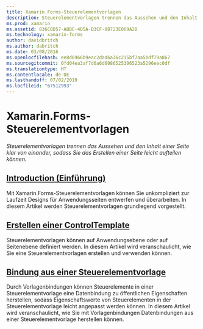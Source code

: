```yaml
---
title: Xamarin.Forms-Steuerelementvorlagen
description: Steuerelementvorlagen trennen das Aussehen und den Inhalt einer Seite klar von einander, sodass Sie das Erstellen einer Seite leicht aufteilen können.
ms.prod: xamarin
ms.assetid: 836C8D57-ABBC-4D5A-B3CF-0B723E069A2B
ms.technology: xamarin-forms
author: davidbritch
ms.author: dabritch
ms.date: 03/08/2016
ms.openlocfilehash: ee8d6966b9eac2dad6a36c215bf7aa5bdf79a867
ms.sourcegitcommit: 0fd04ea3af7d6a6d6086525306523a5296eec0df
ms.translationtype: HT
ms.contentlocale: de-DE
ms.lasthandoff: 07/02/2019
ms.locfileid: "67512993"
---
```

# <a name="xamarinforms-control-templates"></a>Xamarin.Forms-Steuerelementvorlagen

_Steuerelementvorlagen trennen das Aussehen und den Inhalt einer Seite klar von einander, sodass Sie das Erstellen einer Seite leicht aufteilen können._

## <a name="introductionintroductionmd"></a>[Introduction (Einführung)](introduction.md)

Mit Xamarin.Forms-Steuerelementvorlagen können Sie unkompliziert zur Laufzeit Designs für Anwendungsseiten entwerfen und überarbeiten. In diesem Artikel werden Steuerelementvorlagen grundlegend vorgestellt.

## <a name="create-a-controltemplatecreatingmd"></a>[Erstellen einer ControlTemplate](creating.md)

Steuerelementvorlagen können auf Anwendungsebene oder auf Seitenebene definiert werden. In diesem Artikel wird veranschaulicht, wie Sie eine Steuerelementvorlagen erstellen und verwenden können.

## <a name="binding-from-a-controltemplatetemplate-bindingmd"></a>[Bindung aus einer Steuerelementvorlage](template-binding.md)

Durch Vorlagenbindungen können Steuerelemente in einer Steuerelementvorlage eine Datenbindung zu öffentlichen Eigenschaften herstellen, sodass Eigenschaftswerte von Steuerelementen in der Steuerelementvorlage leicht angepasst werden können. In diesem Artikel wird veranschaulicht, wie Sie mit Vorlagenbindungen Datenbindungen aus einer Steuerelementvorlage herstellen können.
